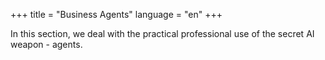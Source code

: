 +++
title = "Business Agents"
language = "en"
+++

In this section, we deal with the practical professional use of the secret AI weapon - agents.
